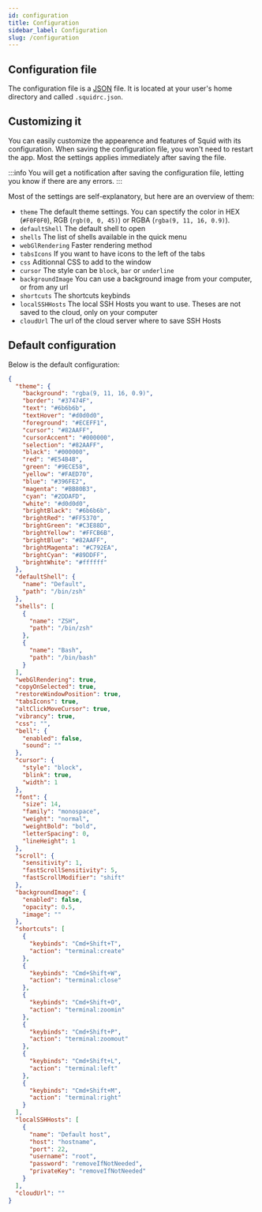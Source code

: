 ```yaml
---
id: configuration
title: Configuration
sidebar_label: Configuration
slug: /configuration
---
```


## Configuration file
The configuration file is a [JSON](https://en.wikipedia.org/wiki/JSON) file.
It is located at your user's home directory and called `.squidrc.json`.

## Customizing it
You can easily customize the appearence and features of Squid with its configuration.
When saving the configuration file, you won't need to restart the app.
Most the settings applies immediately after saving the file.

:::info
You will get a notification after saving the configuration file, letting you know if there are any errors.
:::

Most of the settings are self-explanatory, but here are an overview of them:
- `theme` The default theme settings. You can spectify the color in HEX (`#F0F0F0`), RGB (`rgb(0, 0, 45)`) or RGBA (`rgba(9, 11, 16, 0.9)`).
- `defaultShell` The default shell to open
- `shells` The list of shells available in the quick menu
- `webGlRendering` Faster rendering method
- `tabsIcons` If you want to have icons to the left of the tabs
- `css` Aditionnal CSS to add to the window
- `cursor` The style can be `block`, `bar` or `underline`
- `backgroundImage` You can use a background image from your computer, or from any url
- `shortcuts` The shortcuts keybinds
- `localSSHHosts` The local SSH Hosts you want to use. Theses are not saved to the cloud, only on your computer
- `cloudUrl` The url of the cloud server where to save SSH Hosts

## Default configuration
Below is the default configuration:
```json
{
  "theme": {
    "background": "rgba(9, 11, 16, 0.9)",
    "border": "#37474F",
    "text": "#6b6b6b",
    "textHover": "#d0d0d0",
    "foreground": "#ECEFF1",
    "cursor": "#82AAFF",
    "cursorAccent": "#000000",
    "selection": "#82AAFF",
    "black": "#000000",
    "red": "#E54B4B",
    "green": "#9ECE58",
    "yellow": "#FAED70",
    "blue": "#396FE2",
    "magenta": "#BB80B3",
    "cyan": "#2DDAFD",
    "white": "#d0d0d0",
    "brightBlack": "#6b6b6b",
    "brightRed": "#FF5370",
    "brightGreen": "#C3E88D",
    "brightYellow": "#FFCB6B",
    "brightBlue": "#82AAFF",
    "brightMagenta": "#C792EA",
    "brightCyan": "#89DDFF",
    "brightWhite": "#ffffff"
  },
  "defaultShell": {
    "name": "Default",
    "path": "/bin/zsh"
  },
  "shells": [
    {
      "name": "ZSH",
      "path": "/bin/zsh"
    },
    {
      "name": "Bash",
      "path": "/bin/bash"
    }
  ],
  "webGlRendering": true,
  "copyOnSelected": true,
  "restoreWindowPosition": true,
  "tabsIcons": true,
  "altClickMoveCursor": true,
  "vibrancy": true,
  "css": "",
  "bell": {
    "enabled": false,
    "sound": ""
  },
  "cursor": {
    "style": "block",
    "blink": true,
    "width": 1
  },
  "font": {
    "size": 14,
    "family": "monospace",
    "weight": "normal",
    "weightBold": "bold",
    "letterSpacing": 0,
    "lineHeight": 1
  },
  "scroll": {
    "sensitivity": 1,
    "fastScrollSensitivity": 5,
    "fastScrollModifier": "shift"
  },
  "backgroundImage": {
    "enabled": false,
    "opacity": 0.5,
    "image": ""
  },
  "shortcuts": [
    {
      "keybinds": "Cmd+Shift+T",
      "action": "terminal:create"
    },
    {
      "keybinds": "Cmd+Shift+W",
      "action": "terminal:close"
    },
    {
      "keybinds": "Cmd+Shift+O",
      "action": "terminal:zoomin"
    },
    {
      "keybinds": "Cmd+Shift+P",
      "action": "terminal:zoomout"
    },
    {
      "keybinds": "Cmd+Shift+L",
      "action": "terminal:left"
    },
    {
      "keybinds": "Cmd+Shift+M",
      "action": "terminal:right"
    }
  ],
  "localSSHHosts": [
    {
      "name": "Default host",
      "host": "hostname",
      "port": 22,
      "username": "root",
      "password": "removeIfNotNeeded",
      "privateKey": "removeIfNotNeeded"
    }
  ],
  "cloudUrl": ""
}
```
